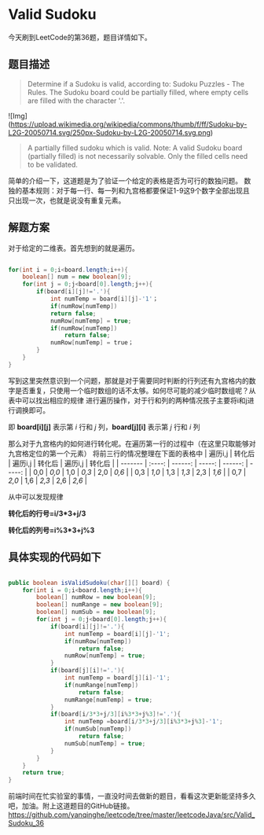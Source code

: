 # Valid Sudoku
今天刷到LeetCode的第36题，题目详情如下。
## 题目描述
> Determine if a Sudoku is valid, according to: Sudoku Puzzles - The Rules.
The Sudoku board could be partially filled, where empty cells are filled with the character '.'.

![Img] (https://upload.wikimedia.org/wikipedia/commons/thumb/f/ff/Sudoku-by-L2G-20050714.svg/250px-Sudoku-by-L2G-20050714.svg.png)

>A partially filled sudoku which is valid.
Note:
A valid Sudoku board (partially filled) is not necessarily solvable. Only the filled cells need to be validated.

简单的介绍一下，这道题是为了验证一个给定的表格是否为可行的数独问题。
数独的基本规则：对于每一行、每一列和九宫格都要保证1-9这9个数字全部出现且只出现一次，也就是说没有重复元素。
## 解题方案
对于给定的二维表。首先想到的就是遍历。

``` java

for(int i = 0;i<board.length;i++){
    boolean[] num = new boolean[9];
    for(int j = 0;j<board[0].length;j++){
        if(board[i][j]!='.'){
            int numTemp = board[i][j]-'1'；
			if(numRow[numTemp]) 
			return false;
			numRow[numTemp] = true;
			if(numRow[numTemp]) 
				return false;
			numRow[numTemp] = true；
		}
	}
}
```

写到这里突然意识到一个问题，那就是对于需要同时判断的行列还有九宫格内的数字是否重复，只使用一个临时数组的话不太够。如何尽可能的减少临时数组呢？从表中可以找出相应的规律
进行遍历操作，对于行和列的两种情况孩子主要将i和j进行调换即可。

即 **board[i][j]** 表示第 *i* 行和 *j* 列，**board[j][i]** 表示第 *j* 行和 *i* 列

那么对于九宫格内的如何进行转化呢。在遍历第一行的过程中（在这里只取能够对九宫格定位的第一个元素）
将前三行的情况整理在下面的表格中
| 遍历i,j | 转化后 | 遍历i,j | 转化后 | 遍历i,j | 转化后 |
| ------- | :----: | ------: | -----: | ------: | -----: |
| 0,0     | *0,0*  | 1,0     | *0,3*  | 2,0     | *0,6*  |
| 0,3     | *1,0*  | 1,3     | *1,3*  | 2,3     | *1,6*  |
| 0,7     | *2,0*  | 1,6     | *2,3*  | 2,6     | *2,6*  |


从中可以发现规律

**转化后的行号=i/3\*3+j/3**

**转化后的列号=i%3\*3+j%3**

具体实现的代码如下
------------------

``` java

public boolean isValidSudoku(char[][] board) {
    for(int i = 0;i<board.length;i++){
        boolean[] numRow = new boolean[9];
        boolean[] numRange = new boolean[9];
        boolean[] numSub = new boolean[9];
        for(int j = 0;j<board[0].length;j++){
            if(board[i][j]!='.'){
                int numTemp = board[i][j]-'1';
                if(numRow[numTemp]) 
                    return false;
                numRow[numTemp] = true;
            }
            if(board[j][i]!='.'){
                int numTemp = board[j][i]-'1';
                if(numRange[numTemp])
                    return false;
                numRange[numTemp] = true;
            }
            if(board[i/3*3+j/3][i%3*3+j%3]!='.'){
                int numTemp =board[i/3*3+j/3][i%3*3+j%3]-'1';
                if(numSub[numTemp])
                    return false;
                numSub[numTemp] = true;
            }
        }
    }
    return true;
}

```
前端时间在忙实验室的事情，一直没时间去做新的题目，看看这次更新能坚持多久吧，加油。附上这道题目的GitHub链接。
https://github.com/yanqinghe/leetcode/tree/master/leetcodeJava/src/Valid_Sudoku_36
